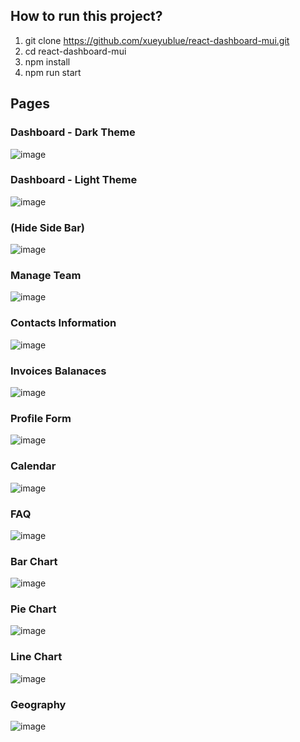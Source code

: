 ## How to run this project?
1. git clone https://github.com/xueyublue/react-dashboard-mui.git
2. cd react-dashboard-mui
3. npm install
4. npm run start

## Pages
### Dashboard - Dark Theme
![image](https://user-images.githubusercontent.com/18031774/220142928-e91c3438-9632-40bd-9fd8-4010d73743bf.png)
### Dashboard - Light Theme
![image](https://user-images.githubusercontent.com/18031774/220143204-c6fdacf7-6a3a-45e2-8edf-6844a2c8cacd.png)
### (Hide Side Bar)
![image](https://user-images.githubusercontent.com/18031774/229260338-3d5cdf31-9463-435a-8acf-07425f6dd50c.png)
### Manage Team
![image](https://user-images.githubusercontent.com/18031774/229260029-4dd227dd-143e-4441-b919-0d235ba2b790.png)
### Contacts Information
![image](https://user-images.githubusercontent.com/18031774/229260091-a2fd1384-7c22-44dd-a8cc-129b9837762b.png)
### Invoices Balanaces
![image](https://user-images.githubusercontent.com/18031774/229260126-17d78e05-454c-4912-bc7a-07c2ffda8527.png)
### Profile Form
![image](https://user-images.githubusercontent.com/18031774/229260134-065975ac-1d99-409f-9ee8-cd2743a9a579.png)
### Calendar
![image](https://user-images.githubusercontent.com/18031774/229260216-7943aa39-b50a-4ba5-8471-e97dba4fd934.png)
### FAQ
![image](https://user-images.githubusercontent.com/18031774/229260182-b2cd281e-596d-43cb-9e5e-e268c9a2c510.png)
### Bar Chart
![image](https://user-images.githubusercontent.com/18031774/229260224-ee882401-d2b5-4d73-ae5b-0296272e40d4.png)
### Pie Chart
![image](https://user-images.githubusercontent.com/18031774/229260238-4d8e2d71-34b9-434d-9914-889daf3dfc4c.png)
### Line Chart
![image](https://user-images.githubusercontent.com/18031774/229260251-31478217-31ee-4d63-b801-8a1986ac868a.png)
### Geography
![image](https://user-images.githubusercontent.com/18031774/229260274-9cb1e816-6f97-46a3-99e3-ac830f010404.png)
